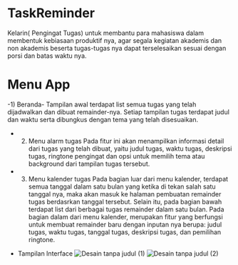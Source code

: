 # TaskReminder
Kelarin( Pengingat Tugas) untuk membantu para mahasiswa dalam membentuk kebiasaan produktif nya, agar segala kegiatan akademis dan non akademis beserta tugas-tugas nya dapat terselesaikan sesuai dengan porsi dan batas waktu nya.

# Menu App
-1) Beranda-
Tampilan awal terdapat list semua tugas yang telah dijadwalkan dan dibuat remainder-nya. 
Setiap tampilan tugas terdapat judul dan waktu serta dibungkus dengan tema yang telah disesuaikan.

* 2) Menu alarm tugas
Pada fitur ini akan menampilkan informasi detail dari tugas yang telah dibuat, yaitu judul tugas, waktu tugas, 
deskripsi tugas, ringtone pengingat dan opsi untuk memilih tema atau background dari tampilan tugas tersebut.

* 3) Menu kalender tugas
Pada bagian luar dari menu kalender, terdapat semua tanggal dalam satu bulan yang ketika di tekan salah satu tanggal nya,
maka akan masuk ke halaman pembuatan remainder tugas berdasrkan tanggal tersebut. Selain itu, pada bagian bawah terdapat
list dari berbagai tugas remainder dalam satu bulan.
Pada bagian dalam dari menu kalender, merupakan fitur yang berfungsi untuk membuat remainder baru dengan inputan nya berupa: 
judul tugas, waktu tugas, tanggal tugas, deskripsi tugas, dan pemilihan ringtone.

* Tampilan Interface
![Desain tanpa judul (1)](https://user-images.githubusercontent.com/100658838/217683866-92351a41-8c59-46c4-b47d-575a0ccfb9c7.png)
![Desain tanpa judul (2)](https://user-images.githubusercontent.com/100658838/217683872-bc88f29f-dc53-4a3a-a3f4-afda7b43f7ae.png)
